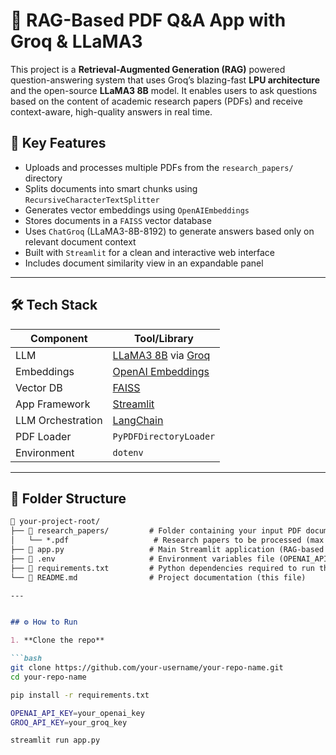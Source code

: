 # 🧠 RAG-Based PDF Q&A App with Groq & LLaMA3

This project is a **Retrieval-Augmented Generation (RAG)** powered question-answering system that uses Groq’s blazing-fast **LPU architecture** and the open-source **LLaMA3 8B** model. It enables users to ask questions based on the content of academic research papers (PDFs) and receive context-aware, high-quality answers in real time.

## 🚀 Key Features

- Uploads and processes multiple PDFs from the `research_papers/` directory
- Splits documents into smart chunks using `RecursiveCharacterTextSplitter`
- Generates vector embeddings using `OpenAIEmbeddings`
- Stores documents in a `FAISS` vector database
- Uses `ChatGroq` (LLaMA3-8B-8192) to generate answers based only on relevant document context
- Built with `Streamlit` for a clean and interactive web interface
- Includes document similarity view in an expandable panel

---

## 🛠️ Tech Stack

| Component     | Tool/Library                      |
|---------------|-----------------------------------|
| LLM           | [LLaMA3 8B](w) via [Groq](w)       |
| Embeddings    | [OpenAI Embeddings](w)            |
| Vector DB     | [FAISS](w)                        |
| App Framework | [Streamlit](w)                    |
| LLM Orchestration | [LangChain](w)               |
| PDF Loader    | `PyPDFDirectoryLoader`            |
| Environment   | `dotenv`                          |

---

## 📂 Folder Structure

```markdown
📁 your-project-root/
├── 📁 research_papers/         # Folder containing your input PDF documents
│   └── *.pdf                   # Research papers to be processed (max 50 for this app)
├── 📄 app.py                   # Main Streamlit application (RAG-based Q&A interface)
├── 📄 .env                     # Environment variables file (OPENAI_API_KEY, GROQ_API_KEY)
├── 📄 requirements.txt         # Python dependencies required to run the app
└── 📄 README.md                # Project documentation (this file)

---


## ⚙️ How to Run

1. **Clone the repo**

```bash
git clone https://github.com/your-username/your-repo-name.git
cd your-repo-name

pip install -r requirements.txt

OPENAI_API_KEY=your_openai_key
GROQ_API_KEY=your_groq_key

streamlit run app.py

